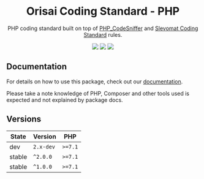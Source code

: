 <h1 align="center">Orisai Coding Standard - PHP</h1>

<p align="center">
    PHP coding standard built on top of <a href="https://github.com/squizlabs/PHP_CodeSniffer">PHP_CodeSniffer</a>
    and <a href="https://github.com/slevomat/coding-standard">Slevomat Coding Standard</a> rules.
</p>

<p align=center>
  <a href="https://packagist.org/packages/orisai/coding-standard"><img src="https://badgen.net/packagist/dt/orisai/coding-standard?cache=3600"></a>
  <a href="https://packagist.org/packages/orisai/coding-standard"><img src="https://badgen.net/packagist/v/orisai/coding-standard?cache=3600"></a>
  <a href="https://choosealicense.com/licenses/mpl-2.0/"><img src="https://badgen.net/badge/license/MPL-2.0/blue?cache=3600"></a>
<p>

## Documentation

For details on how to use this package, check out our [documentation](docs/README.md).

Please take a note knowledge of PHP, Composer and other tools used is expected and not explained by package docs.

## Versions

| State  | Version      | PHP     |
|--------|--------------|---------|
| dev    | `2.x-dev`    | `>=7.1` |
| stable | `^2.0.0`     | `>=7.1` |
| stable | `^1.0.0`     | `>=7.1` |
